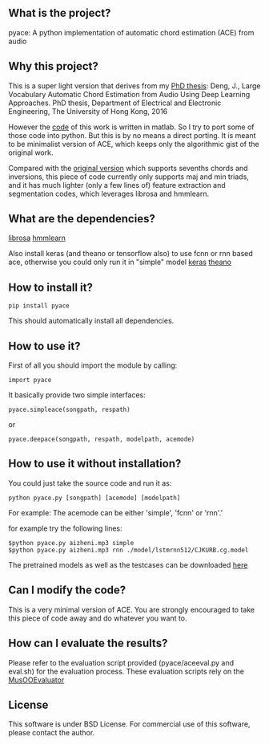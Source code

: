 ## What is the project?
pyace: A python implementation of automatic chord estimation (ACE) from audio

## Why this project?
This is a super light version that derives from my [PhD thesis](https://github.com/tangkk/phd-thesis-junqi-deng/blob/master/junqi-thesis-hku.pdf):
Deng, J., Large Vocabulary Automatic Chord Estimation from Audio Using Deep Learning Approaches. PhD thesis, Department of Electrical and Electronic Engineering, The University of Hong Kong, 2016

However the [code](https://github.com/tangkk/tangkk-mirex-ace) of this work is written in matlab. So I try to port some of those code into python. But this is by no means a direct porting. It is meant to be minimalist version of ACE, which keeps only the algorithmic gist of the original work.

Compared with the [original version](https://github.com/tangkk/tangkk-mirex-ace) which supports sevenths chords and inversions, this piece of code currently only supports maj and min triads, and it has much lighter (only a few lines of) feature extraction and segmentation codes, which leverages librosa and hmmlearn.

## What are the dependencies?
[librosa](https://github.com/librosa/librosa)
[hmmlearn](http://hmmlearn.readthedocs.io/en/stable/)

Also install keras (and theano or tensorflow also) to use fcnn or rnn based ace, otherwise you could only run it in "simple" model
[keras](https://keras.io/)
[theano](http://www.deeplearning.net/software/theano/)

## How to install it?
```
pip install pyace
```
This should automatically install all dependencies. 

## How to use it?
First of all you should import the module by calling:
```
import pyace
```

It basically provide two simple interfaces:

```
pyace.simpleace(songpath, respath)
```
or
```
pyace.deepace(songpath, respath, modelpath, acemode)
```
## How to use it without installation?
You could just take the source code and run it as:
```
python pyace.py [songpath] [acemode] [modelpath]
```
For example:
The acemode can be either 'simple', 'fcnn' or 'rnn'.'

for example try the following lines:
```
$python pyace.py aizheni.mp3 simple
$python pyace.py aizheni.mp3 rnn ./model/lstmrnn512/CJKURB.cg.model
```
The pretrained models as well as the testcases can be downloaded [here](http://tangkk.net/me/pyace/models.zip)

## Can I modify the code?
This is a very minimal version of ACE. You are strongly encouraged to take this piece of code away and do whatever you want to.

## How can I evaluate the results?
Please refer to the evaluation script provided (pyace/aceeval.py and eval.sh) for the evaluation process.
These evaluation scripts rely on the [MusOOEvaluator](https://github.com/jpauwels/MusOOEvaluator)

## License
This software is under BSD License. For commercial use of this software, please contact the author.



